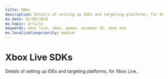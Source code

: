 ```yaml
---
title: SDKs
description: Details of setting up IDEs and targeting platforms, for Xbox Live.
ms.date: 02/08/2019
ms.topic: article
keywords: xbox live, xbox, games, windows 10, xbox one
ms.localizationpriority: medium
---
```

# Xbox Live SDKs

Details of setting up IDEs and targeting platforms, for Xbox Live..
